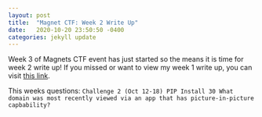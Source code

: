 ```yaml
---
layout: post
title:  "Magnet CTF: Week 2 Write Up"
date:   2020-10-20 23:50:50 -0400
categories: jekyll update
---
```

Week 3 of Magnets CTF event has just started so the means it is time for week 2 write up! If you missed or want to view my week 1 write up, you can visit [this link](https://sdverar.github.io/DFIR/jekyll/update/2020/10/15/Magnet-CTF-Week-1.html).

This weeks questions:
`Challenge 2 (Oct 12-18) PIP Install 30
What domain was most recently viewed via an app that has picture-in-picture capbability?
`